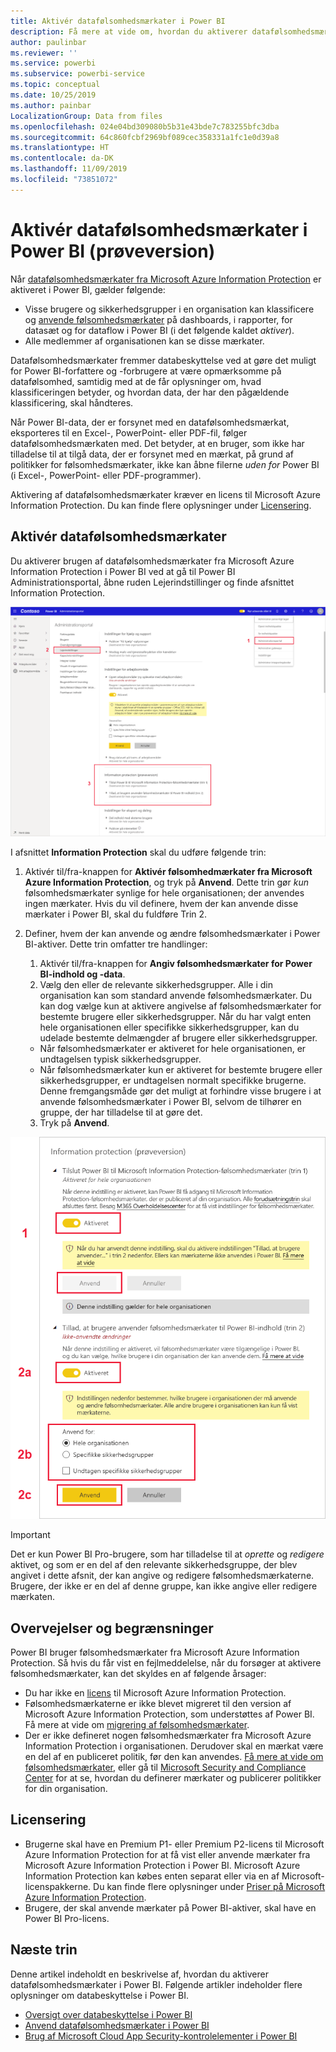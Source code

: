 ```yaml
---
title: Aktivér datafølsomhedsmærkater i Power BI
description: Få mere at vide om, hvordan du aktiverer datafølsomhedsmærkater i Power BI
author: paulinbar
ms.reviewer: ''
ms.service: powerbi
ms.subservice: powerbi-service
ms.topic: conceptual
ms.date: 10/25/2019
ms.author: painbar
LocalizationGroup: Data from files
ms.openlocfilehash: 024e04bd309080b5b31e43bde7c783255bfc3dba
ms.sourcegitcommit: 64c860fcbf2969bf089cec358331a1fc1e0d39a8
ms.translationtype: HT
ms.contentlocale: da-DK
ms.lasthandoff: 11/09/2019
ms.locfileid: "73851072"
---
```

# <a name="enable-data-sensitivity-labels-in-power-bi-preview"></a>Aktivér datafølsomhedsmærkater i Power BI (prøveversion)

Når [datafølsomhedsmærkater fra Microsoft Azure Information Protection](https://docs.microsoft.com/microsoft-365/compliance/sensitivity-labels) er aktiveret i Power BI, gælder følgende:

* Visse brugere og sikkerhedsgrupper i en organisation kan klassificere og [anvende følsomhedsmærkater](../designer/service-security-apply-data-sensitivity-labels.md) på dashboards, i rapporter, for datasæt og for dataflow i Power BI (i det følgende kaldet *aktiver*).
* Alle medlemmer af organisationen kan se disse mærkater.

Datafølsomhedsmærkater fremmer databeskyttelse ved at gøre det muligt for Power BI-forfattere og -forbrugere at være opmærksomme på datafølsomhed, samtidig med at de får oplysninger om, hvad klassificeringen betyder, og hvordan data, der har den pågældende klassificering, skal håndteres.

Når Power BI-data, der er forsynet med en datafølsomhedsmærkat, eksporteres til en Excel-, PowerPoint- eller PDF-fil, følger datafølsomhedsmærkaten med. Det betyder, at en bruger, som ikke har tilladelse til at tilgå data, der er forsynet med en mærkat, på grund af politikker for følsomhedsmærkater, ikke kan åbne filerne *uden for* Power BI (i Excel-, PowerPoint- eller PDF-programmer).

Aktivering af datafølsomhedsmærkater kræver en licens til Microsoft Azure Information Protection. Du kan finde flere oplysninger under [Licensering](#licensing).

## <a name="enable-data-sensitivity-labels"></a>Aktivér datafølsomhedsmærkater

Du aktiverer brugen af datafølsomhedsmærkater fra Microsoft Azure Information Protection i Power BI ved at gå til Power BI Administrationsportal, åbne ruden Lejerindstillinger og finde afsnittet Information Protection.

![Find afsnittet Information Protection](media/service-security-enable-data-sensitivity-labels/enable-data-sensitivity-labels-01.png)

I afsnittet **Information Protection** skal du udføre følgende trin:
1.  Aktivér til/fra-knappen for **Aktivér følsomhedmærkater fra Microsoft Azure Information Protection**, og tryk på **Anvend**. Dette trin gør *kun* følsomhedsmærkater synlige for hele organisationen; der anvendes ingen mærkater. Hvis du vil definere, hvem der kan anvende disse mærkater i Power BI, skal du fuldføre Trin 2.
2.  Definer, hvem der kan anvende og ændre følsomhedsmærkater i Power BI-aktiver. Dette trin omfatter tre handlinger:
    1.  Aktivér til/fra-knappen for **Angiv følsomhedsmærkater for Power BI-indhold og -data**.
    2.  Vælg den eller de relevante sikkerhedsgrupper. Alle i din organisation kan som standard anvende følsomhedsmærkater. Du kan dog vælge kun at aktivere angivelse af følsomhedsmærkater for bestemte brugere eller sikkerhedsgrupper. Når du har valgt enten hele organisationen eller specifikke sikkerhedsgrupper, kan du udelade bestemte delmængder af brugere eller sikkerhedsgrupper.
    * Når følsomhedsmærkater er aktiveret for hele organisationen, er undtagelsen typisk sikkerhedsgrupper.
    * Når følsomhedsmærkater kun er aktiveret for bestemte brugere eller sikkerhedsgrupper, er undtagelsen normalt specifikke brugerne.  
    Denne fremgangsmåde gør det muligt at forhindre visse brugere i at anvende følsomhedsmærkater i Power BI, selvom de tilhører en gruppe, der har tilladelse til at gøre det.
    
    3. Tryk på **Anvend**.

![Aktivér følsomhedsmærkater](media/service-security-enable-data-sensitivity-labels/enable-data-sensitivity-labels-02.png)

> [!IMPORTANT]
> Det er kun Power BI Pro-brugere, som har tilladelse til at *oprette* og *redigere* aktivet, og som er en del af den relevante sikkerhedsgruppe, der blev angivet i dette afsnit, der kan angive og redigere følsomhedsmærkaterne. Brugere, der ikke er en del af denne gruppe, kan ikke angive eller redigere mærkaten. 


## <a name="considerations-and-limitations"></a>Overvejelser og begrænsninger

Power BI bruger følsomhedsmærkater fra Microsoft Azure Information Protection. Så hvis du får vist en fejlmeddelelse, når du forsøger at aktivere følsomhedsmærkater, kan det skyldes en af følgende årsager:

* Du har ikke en [licens](#licensing) til Microsoft Azure Information Protection.
* Følsomhedsmærkaterne er ikke blevet migreret til den version af Microsoft Azure Information Protection, som understøttes af Power BI. Få mere at vide om [migrering af følsomhedsmærkater](https://docs.microsoft.com/azure/information-protection/configure-policy-migrate-labels).
* Der er ikke defineret nogen følsomhedsmærkater fra Microsoft Azure Information Protection i organisationen. Derudover skal en mærkat være en del af en publiceret politik, før den kan anvendes. [Få mere at vide om følsomhedsmærkater](https://docs.microsoft.com/Office365/SecurityCompliance/sensitivity-labels), eller gå til [Microsoft Security and Compliance Center](https://sip.protection.office.com/sensitivity?flight=EnableMIPLabels) for at se, hvordan du definerer mærkater og publicerer politikker for din organisation.

## <a name="licensing"></a>Licensering

* Brugerne skal have en Premium P1- eller Premium P2-licens til Microsoft Azure Information Protection for at få vist eller anvende mærkater fra Microsoft Azure Information Protection i Power BI. Microsoft Azure Information Protection kan købes enten separat eller via en af Microsoft-licenspakkerne. Du kan finde flere oplysninger under [Priser på Microsoft Azure Information Protection](https://azure.microsoft.com/pricing/details/information-protection/).
* Brugere, der skal anvende mærkater på Power BI-aktiver, skal have en Power BI Pro-licens.


## <a name="next-steps"></a>Næste trin

Denne artikel indeholdt en beskrivelse af, hvordan du aktiverer datafølsomhedsmærkater i Power BI. Følgende artikler indeholder flere oplysninger om databeskyttelse i Power BI. 

* [Oversigt over databeskyttelse i Power BI](service-security-data-protection-overview.md)
* [Anvend datafølsomhedsmærkater i Power BI](../designer/service-security-apply-data-sensitivity-labels.md)
* [Brug af Microsoft Cloud App Security-kontrolelementer i Power BI](service-security-using-microsoft-cloud-app-security-controls.md)